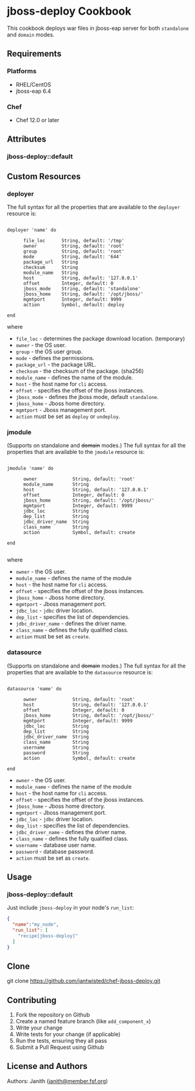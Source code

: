# jboss-deploy Cookbook

This cookbook deploys war files in jboss-eap server for both `standalone` and `domain` modes. 

## Requirements

### Platforms

- RHEL/CentOS
- jboss-eap 6.4

### Chef

- Chef 12.0 or later


## Attributes


### jboss-deploy::default

## Custom Resources

### deployer

The full syntax for all the properties that are available to the `deployer` resource is:

```

deployer 'name' do
    
      file_loc		String, default: '/tmp'
      owner		    String, default: 'root'
      group		    String, default: 'root'
      mode		    String, default: '644'
      package_url	String
      checksum		String
      module_name	String
      host		    String, default: '127.0.0.1'
      offset		Integer, default: 0
      jboss_mode	String, default: 'standalone'
      jboss_home	String, default: '/opt/jboss/'
      mgmtport		Integer, default: 9999
      action		Symbol, default: deploy
      
end

```
where

* `file_loc` - determines the package download location. (temporary)
* `owner` - the OS user.
* `group` - the OS user group.
* `mode` - defines the permissions.
* `package_url` - the package URL.
* `checksum` - the checksum of the package. (sha256)
* `module_name` - defines the name of the module.
* `host` - the host name for `cli` access.
* `offset` - specifies the offset of the jboss instances.
* `jboss_mode` -  defines the jboss mode, default `standalone`.
* `jboss_home` - Jboss home directory.
* `mgmtport` - Jboss management port.
* `action` must be set as `deploy` or `undeploy`.


### jmodule

(Supports on standalone and ~~domain~~ modes.)
The full syntax for all the properties that are available to the `jmodule` resource is:

```

jmodule 'name' do
    
      owner		        String, default: 'root'
      module_name	    String
      host		        String, default: '127.0.0.1'
      offset		    Integer, default: 0
      jboss_home	    String, default: '/opt/jboss/'
      mgmtport		    Integer, default: 9999
      jdbc_loc		    String
      dep_list		    String
      jdbc_driver_name	String
      class_name	    String
      action		    Symbol, default: create
      
end


```
where

* `owner` - the OS user.
* `module_name` - defines the name of the module
* `host` - the host name for `cli` access.
* `offset` - specifies the offset of the jboss instances.
* `jboss_home` - Jboss home directory.
* `mgmtport` - Jboss management port.
* `jdbc_loc` - `jdbc` driver location.
* `dep_list` - specifies the list of dependencies.
* `jdbc_driver_name` - defines the driver name.
* `class_name` - defines the fully qualified class.
* `action` must be set as `create`.

### datasource

(Supports on standalone and ~~domain~~ modes.)
The full syntax for all the properties that are available to the `datasource` resource is:

```

datasource 'name' do

      owner		        String, default: 'root'
      host		        String, default: '127.0.0.1'
      offset		    Integer, default: 0
      jboss_home	    String, default: '/opt/jboss/'
      mgmtport		    Integer, default: 9999
      jdbc_loc		    String
      dep_list		    String
      jdbc_driver_name	String
      class_name	    String
      username		    String
      password		    String
      action		    Symbol, default: create
      
end

```

* `owner` - the OS user.
* `module_name` - defines the name of the module
* `host` - the host name for `cli` access.
* `offset` - specifies the offset of the jboss instances.
* `jboss_home` - Jboss home directory.
* `mgmtport` - Jboss management port.
* `jdbc_loc` - `jdbc` driver location.
* `dep_list` - specifies the list of dependencies.
* `jdbc_driver_name` - defines the driver name.
* `class_name` - defines the fully qualified class.
* `username` - database user name.
* `password` - database password.
* `action` must be set as `create`.


## Usage

### jboss-deploy::default

Just include `jboss-deploy` in your node's `run_list`:

```json
{
  "name":"my_node",
  "run_list": [
    "recipe[jboss-deploy]"
  ]
}
```

## Clone

git clone https://github.com/jantwisted/chef-jboss-deploy.git

## Contributing

1. Fork the repository on Github
2. Create a named feature branch (like `add_component_x`)
3. Write your change
4. Write tests for your change (if applicable)
5. Run the tests, ensuring they all pass
6. Submit a Pull Request using Github

## License and Authors

Authors: Janith (janith@member.fsf.org)

